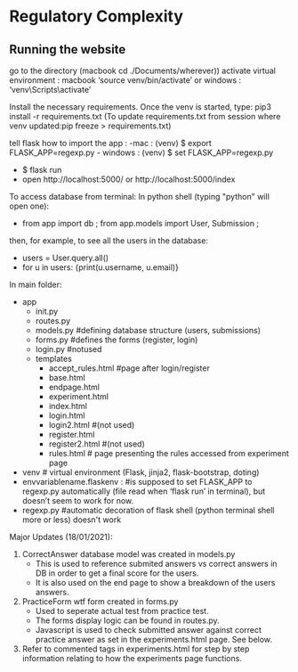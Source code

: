 # Regulatory Complexity

## Running the website

go to the directory (macbook cd ./Documents/wherever))
activate virtual environment : macbook ‘source venv/bin/activate’ or windows : ‘venv\Scripts\activate’

Install the necessary requirements. Once the venv is started, type: pip3 install -r requirements.txt
(To update requirements.txt from session where venv updated:pip freeze > requirements.txt)

tell flask how to import the app :
	-mac :  (venv) $ export FLASK_APP=regexp.py
	- windows : (venv) $ set FLASK_APP=regexp.py
- $ flask run
- open http://localhost:5000/ or http://localhost:5000/index


To access database from terminal: In python shell (typing "python" will open one):
- from app import db ; from app.models import User, Submission ;

then, for example, to see all the users in the database:
- users = User.query.all()
- for u in users: {print(u.username, u.email)}

In main folder:
- app
	- init.py
	- routes.py
	- models.py #defining database structure (users, submissions)
	- forms.py #defines the forms (register, login)
	- login.py #notused
	- templates
		- accept_rules.html #page after login/register
		- base.html
		- endpage.html
		- experiment.html
		- index.html
		- login.html
		- login2.html #(not used)
		- register.html
		- register2.html #(not used)
		- rules.html # page presenting the rules accessed from experiment page
- venv # virtual environment (Flask, jinja2, flask-bootstrap, doting)
- envvariablename.flaskenv : #is supposed to set FLASK_APP to regexp.py automatically (file read when ‘flask run’ in terminal), but doesn’t seem to work for now.
- regexp.py #automatic decoration of flask shell (python terminal shell more or less) doesn't work

Major Updates (18/01/2021):

1. CorrectAnswer database model was created in models.py
	 - This is used to reference submited answers vs correct answers in DB in order to get a final score for the users.
	 - It is also used on the end page to show a breakdown of the users answers.
2. PracticeForm wtf form created in forms.py
	 - Used to seperate actual test from practice test.
	 - The forms display logic can be found in routes.py. 
	 - Javascript is used to check submitted answer against correct practice answer as set in the experiments.html page. See below.
3. Refer to commented tags in experiments.html for step by step information relating to how the experiments page functions. 
